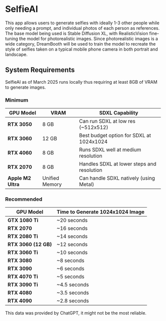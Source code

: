 # SelfieAI
This app allows users to generate selfies with ideally 1-3 other people while only needing a prompt, and individual photos of each person as references. The base model being used
is Stable Diffusion XL, with RealisticVision fine-tuning the model for photorealistic images. Since photorealistic images is a wide category, DreamBooth will be used to train
the model to recreate the style of selfies taken on a typical mobile phone camera in both portrait and landscape.

## System Requirements
SelfieAI as of March 2025 runs locally thus requiring at least 8GB of VRAM to generate images.
### Minimum
| **GPU Model**      | **VRAM** | **SDXL Capability**                           |
|-------------------|----------|-----------------------------------------------|
| **RTX 3050**      | 8 GB      | Can run SDXL at low res (~512x512)            |
| **RTX 3060**      | 12 GB     | Best budget option for SDXL at 1024x1024      |
| **RTX 4060**      | 8 GB      | Runs SDXL well at medium resolution           |
| **RTX 2070**      | 8 GB      | Handles SDXL at lower steps and resolution    |
| **Apple M2 Ultra** | Unified Memory | Can handle SDXL natively (using Metal)        |
### Recommended
| **GPU Model**         | **Time to Generate 1024x1024 Image** |
|----------------------|---------------------------------------|
| **GTX 1080 Ti**        | ~20 seconds                          |
| **RTX 2070**           | ~16 seconds                          |
| **RTX 2080 Ti**        | ~14 seconds                          |
| **RTX 3060 (12 GB)**   | ~12 seconds                          |
| **RTX 3060 Ti**        | ~10 seconds                          |
| **RTX 3080**           | ~8 seconds                           |
| **RTX 3090**           | ~6 seconds                           |
| **RTX 4070 Ti**        | ~5 seconds                           |
| **RTX 3090 Ti**        | ~4.5 seconds                         |
| **RTX 4080**           | ~3.5 seconds                         |
| **RTX 4090**           | ~2.8 seconds                         |
This data was provided by ChatGPT, it might not be the most reliable.